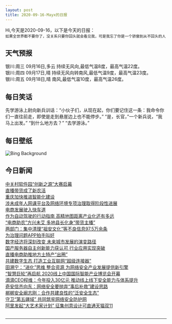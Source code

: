 ```yaml
---
layout: post
title: 2020-09-16-Mayx的日报
---
```


Hi,今天是2020-09-16，以下是今天的日报：<br><small>
如果全世界都不要你了，没关系只要你回头就会看见我，可是我忘了你是一个骄傲到从不回头的人</small><!--more-->
## 天气预报
银川:周三 09月16日,多云 持续无风向,最低气温8度，最高气温22度。<br>银川:周四 09月17日,晴 持续无风向转南风,最低气温9度，最高气温23度。<br>银川:周五 09月18日,晴 南风,最低气温10度，最高气温26度。
## 每日笑话
先学游泳上尉向新兵训话：“小伙子们，从现在起，你们要记住这一条：我命令你们一直往前走，即使是走到悬崖边上也不能停步。” “是，长官，”一个新兵说，“我马上出发。” “到什么地方去？” “去学游泳。”
## 每日壁纸
![Bing Background](https://cn.bing.com/th?id=OHR.OutofManyOne_EN-US1814996781_1920x1080.jpg&rf=LaDigue_1920x1080.jpg&pid=hp "'Out of Many, One,' an artwork by Jorge Rodríguez-Gerada on the National Mall in Washington, DC (© Keith Lane/Tribune News Service via Getty Images)")
## 今日新闻

[中关村软件园“创新之源”大赛启幕](http://it.people.com.cn/n1/2020/0916/c1009-31862982.html)   
[直播带货成了新农活](http://it.people.com.cn/n1/2020/0916/c1009-31863118.html)   
[重庆加快推进智能化建设](http://it.people.com.cn/n1/2020/0916/c1009-31863160.html)   
[涉未成年人网课平台及网络环境专项治理取得阶段性进展](http://it.people.com.cn/n1/2020/0916/c1009-31863143.html)   
[电商发展驶入快车道](http://it.people.com.cn/n1/2020/0916/c1009-31863125.html)   
[作为自动驾驶的行动指南 高精地图距离产业化还有多远](http://it.people.com.cn/n1/2020/0916/c1009-31862961.html)   
[“电商助农”方兴未艾 多地县长化身“带货主播”](http://it.people.com.cn/n1/2020/0916/c1009-31863042.html)   
[两部门：集中清理“祖安文化”等不良信息97.5万余条](http://it.people.com.cn/n1/2020/0916/c1009-31863087.html)   
[为治理问题APP拍手叫好](http://it.people.com.cn/n1/2020/0916/c1009-31863124.html)   
[数字经济将深刻改变 未来城市发展的演变路径](http://it.people.com.cn/n1/2020/0916/c1009-31863058.html)   
[国产服务器自主创新能力获认可 行业应用实现突破](http://it.people.com.cn/n1/2020/0916/c1009-31862988.html)   
[直播电商助推地方土特产“出圈”](http://it.people.com.cn/n1/2020/0916/c1009-31863073.html)   
[共建数字生态 打造工业互联网“超级连接器”](http://it.people.com.cn/n1/2020/0916/c1009-31863068.html)   
[田溯宁：“进化”思维 整合资源 为网络安全产业发展提供新引擎](http://it.people.com.cn/n1/2020/0914/c1009-31861007.html)   
[“智慧巨轮”再启航 2020线上中国国际智能产业博览会开幕](http://it.people.com.cn/n1/2020/0915/c1009-31862092.html)   
[滴滴CEO程维：今年投入30亿元 推动线上线下安全能力与体系提升](http://it.people.com.cn/n1/2020/0915/c1009-31862289.html)   
[奇安信齐向东：网络安全要抛弃“事后补救”建设思路](http://it.people.com.cn/n1/2020/0915/c1009-31862261.html)   
[梆梆安全阚志刚：合作共建良性的“泛安全生态”](http://it.people.com.cn/n1/2020/0915/c1009-31862174.html)   
[守卫“第五疆域” 共同筑牢网络安全防护网](http://it.people.com.cn/n1/2020/0915/c1009-31861795.html)   
[阿里发起“大艺术家计划” 征集创意设计可直通天猫双11](http://it.people.com.cn/n1/2020/0915/c1009-31862132.html)   
<br />

***

<small></small>
